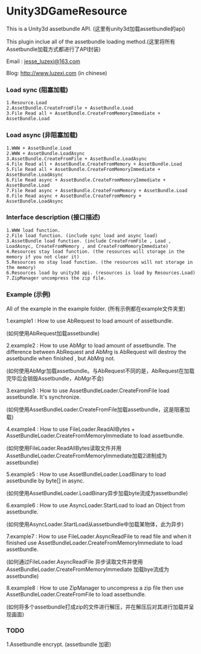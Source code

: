 Unity3DGameResource
===================

This is a Unity3d assetbundle API. (这里有unity3d加载assetbundle的api)

This plugin inclue all of the assetbundle loading method.(这里将所有Assetbundle加载方式都进行了API封装)

Email : jesse_luzexi@163.com

Blog: http://www.luzexi.com (in chinese)
  

### Load sync (阻塞加载)
	1.Resource.Load
	2.AssetBundle.CreateFromFile + AssetBundle.Load
	3.File Read all + AssetBundle.CreateFromMemoryImmediate + AssetBundle.Load

### Load async (非阻塞加载)
	1.WWW + AssetBundle.Load
	2.WWW + AssetBundle.LoadAsync
	3.AssetBundle.CreateFromFile + AssetBundle.LoadAsync
	4.File Read all + AssetBundle.CreateFromMemory + AssetBundle.Load
	5.File Read all + AssetBundle.CreateFromMemoryImmediate + AssetBundle.LoadAsync
	6.File Read async + AssetBundle.CreateFromMemoryImmediate + AssetBundle.Load
	7.File Read async + AssetBundle.CreateFromMemory + AssetBundle.Load
	8.File Read async + AssetBundle.CreateFromMemory + AssetBundle.LoadAsync

### Interface description (接口描述)
    1.WWW load function.
    2.File load function. (include sync load and async load)
    3.AssetBundle load function. (include CreateFromFile , Load , LoadAsnyc, CreateFromMemory , and CreateFromMemoryImmediate)
    4.Resources stay load function. (the resources will storage in the memory if you not clear it)
    5.Resources no stay load function. (the resources will not storage in the memory)
    6.Resources load by unity3d api. (resources is load by Resources.Load)
    7.ZipManager uncompress the zip file.

### Example (示例)
All of the example in the example folder. (所有示例都在example文件夹里)

1.example1 : How to use AbRequest to load amount of assetbundle.

(如何使用AbRequest加载assetbundle)

2.example2 : How to use AbMgr to load amount of assetbundle. The difference between AbRequest and AbMrg is AbRequest will destroy the assetbundle when finished , but AbMrg not.

(如何使用AbMgr加载assetbundle。与AbRequest不同的是，AbRequest在加载完毕后会销毁Assetbundle，AbMgr不会)

3.example3 : How to use AssetBundleLoader.CreateFromFile load assetbundle. It's synchronize.

(如何使用AssetBundleLoader.CreateFromFile加载assetbundle，这是阻塞加载)

4.example4 : How to use FileLoader.ReadAllBytes + AssetBundleLoader.CreateFromMemoryImmediate to load assetbundle.

(如何使用FileLoader.ReadAllBytes读取文件并用AssetBundleLoader.CreateFromMemoryImmediate加载2进制成为assetbundle)

5.example5 : How to use AssetBundleLoader.LoadBinary to load assetbundle by byte[] in async.

(如何使用AssetBundleLoader.LoadBinary异步加载byte流成为assetbundle)

6.example6 : How to use AsyncLoader.StartLoad to load an Object from assetbundle.

(如何使用AsyncLoader.StartLoad从assetbundle中加载某物体，此为异步)

7.example7 : How to use FileLoader.AsyncReadFile to read file and when it finished use AssetBundleLoader.CreateFromMemoryImmediate to load assetbundle.

(如何通过FileLoader.AsyncReadFile 异步读取文件并使用AssetBundleLoader.CreateFromMemoryImmediate 加载bye流成为assetbundle)

8.example8 : How to use ZipManager to uncompress a zip file then use AssetBundleLoader.CreateFromFile to load assetbundle.

(如何将多个assetbundle打成zip的文件进行解压，并在解压后对其进行加载并呈现画面)

### TODO
1.Assetbundle encrypt. (assetbundle 加密)
